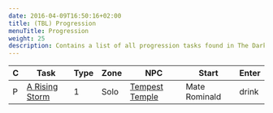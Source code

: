 ```yaml
---
date: 2016-04-09T16:50:16+02:00
title: (TBL) Progression
menuTitle: Progression
weight: 25
description: Contains a list of all progression tasks found in The Darkened Sea expansion
---
```


|C|Task|Type|Zone|NPC|Start|Enter|
|---|---|---|---|---|---|---|
P|[A Rising Storm](a_rising_storm)|1|Solo|[Tempest Temple](/en/tds/exploration/tempest_temple)|Mate Rominald|drink|n/a
